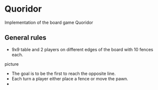 # Quoridor
Implementation of the board game Quoridor

## General rules

* 9x9 table and 2 players on different edges of the board with 10 fences each.

picture
* The goal is to be the first to reach the opposite line.
* Each turn a player either place a fence or move the pawn.
* 

